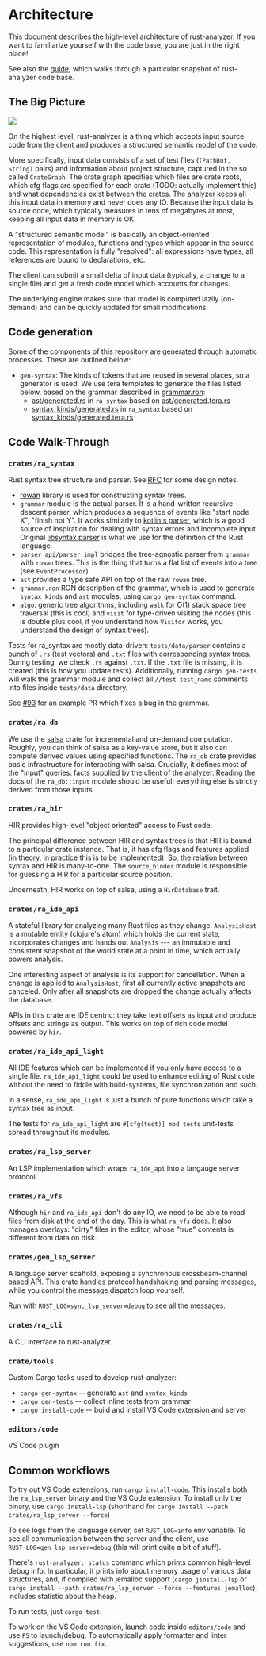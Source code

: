 # Architecture

This document describes the high-level architecture of rust-analyzer.
If you want to familiarize yourself with the code base, you are just
in the right place!

See also the [guide](./guide.md), which walks through a particular snapshot of
rust-analyzer code base.

## The Big Picture

![](https://user-images.githubusercontent.com/1711539/50114578-e8a34280-0255-11e9-902c-7cfc70747966.png)

On the highest level, rust-analyzer is a thing which accepts input source code
from the client and produces a structured semantic model of the code.

More specifically, input data consists of a set of test files (`(PathBuf,
String)` pairs) and information about project structure, captured in the so called
`CrateGraph`. The crate graph specifies which files are crate roots, which cfg
flags are specified for each crate (TODO: actually implement this) and what
dependencies exist between the crates. The analyzer keeps all this input data in
memory and never does any IO. Because the input data is source code, which
typically measures in tens of megabytes at most, keeping all input data in
memory is OK.

A "structured semantic model" is basically an object-oriented representation of
modules, functions and types which appear in the source code. This representation
is fully "resolved": all expressions have types, all references are bound to
declarations, etc.

The client can submit a small delta of input data (typically, a change to a
single file) and get a fresh code model which accounts for changes.

The underlying engine makes sure that model is computed lazily (on-demand) and
can be quickly updated for small modifications.


## Code generation

Some of the components of this repository are generated through automatic
processes. These are outlined below:

- `gen-syntax`: The kinds of tokens that are reused in several places, so a generator
  is used. We use tera templates to generate the files listed below, based on
  the grammar described in [grammar.ron]:
  - [ast/generated.rs][ast generated] in `ra_syntax` based on
    [ast/generated.tera.rs][ast source]
  - [syntax_kinds/generated.rs][syntax_kinds generated] in `ra_syntax` based on
    [syntax_kinds/generated.tera.rs][syntax_kinds source]

[tera]: https://tera.netlify.com/
[grammar.ron]: ./crates/ra_syntax/src/grammar.ron
[ast generated]: ./crates/ra_syntax/src/ast/generated.rs
[ast source]: ./crates/ra_syntax/src/ast/generated.rs.tera
[syntax_kinds generated]: ./crates/ra_syntax/src/syntax_kinds/generated.rs
[syntax_kinds source]: ./crates/ra_syntax/src/syntax_kinds/generated.rs.tera


## Code Walk-Through

### `crates/ra_syntax`

Rust syntax tree structure and parser. See
[RFC](https://github.com/rust-lang/rfcs/pull/2256) for some design notes.

- [rowan](https://github.com/rust-analyzer/rowan) library is used for constructing syntax trees.
- `grammar` module is the actual parser. It is a hand-written recursive descent parser, which
  produces a sequence of events like "start node X", "finish not Y". It works similarly to [kotlin's parser](https://github.com/JetBrains/kotlin/blob/4d951de616b20feca92f3e9cc9679b2de9e65195/compiler/frontend/src/org/jetbrains/kotlin/parsing/KotlinParsing.java),
  which is a good source of inspiration for dealing with syntax errors and incomplete input. Original [libsyntax parser](https://github.com/rust-lang/rust/blob/6b99adeb11313197f409b4f7c4083c2ceca8a4fe/src/libsyntax/parse/parser.rs)
  is what we use for the definition of the Rust language.
- `parser_api/parser_impl` bridges the tree-agnostic parser from `grammar` with `rowan` trees.
  This is the thing that turns a flat list of events into a tree (see `EventProcessor`)
- `ast` provides a type safe API on top of the raw `rowan` tree.
- `grammar.ron` RON description of the grammar, which is used to
  generate `syntax_kinds` and `ast` modules, using `cargo gen-syntax` command.
- `algo`: generic tree algorithms, including `walk` for O(1) stack
  space tree traversal (this is cool) and `visit` for type-driven
  visiting the nodes (this is double plus cool, if you understand how
  `Visitor` works, you understand the design of syntax trees).

Tests for ra_syntax are mostly data-driven: `tests/data/parser` contains a bunch of `.rs`
(test vectors) and `.txt` files with corresponding syntax trees. During testing, we check
`.rs` against `.txt`. If the `.txt` file is missing, it is created (this is how you update
tests). Additionally, running `cargo gen-tests` will walk the grammar module and collect
all `//test test_name` comments into files inside `tests/data` directory.

See [#93](https://github.com/rust-analyzer/rust-analyzer/pull/93) for an example PR which
fixes a bug in the grammar.

### `crates/ra_db`

We use the [salsa](https://github.com/salsa-rs/salsa) crate for incremental and
on-demand computation. Roughly, you can think of salsa as a key-value store, but
it also can compute derived values using specified functions. The `ra_db` crate
provides basic infrastructure for interacting with salsa. Crucially, it
defines most of the "input" queries: facts supplied by the client of the
analyzer. Reading the docs of the `ra_db::input` module should be useful:
everything else is strictly derived from those inputs.

### `crates/ra_hir`

HIR provides high-level "object oriented" access to Rust code.

The principal difference between HIR and syntax trees is that HIR is bound to a
particular crate instance. That is, it has cfg flags and features applied (in
theory, in practice this is to be implemented). So, the relation between
syntax and HIR is many-to-one. The `source_binder` module is responsible for
guessing a HIR for a particular source position.

Underneath, HIR works on top of salsa, using a `HirDatabase` trait.

### `crates/ra_ide_api`

A stateful library for analyzing many Rust files as they change. `AnalysisHost`
is a mutable entity (clojure's atom) which holds the current state, incorporates
changes and hands out `Analysis` --- an immutable and consistent snapshot of
the world state at a point in time, which actually powers analysis.

One interesting aspect of analysis is its support for cancellation. When a
change is applied to `AnalysisHost`, first all currently active snapshots are
canceled. Only after all snapshots are dropped the change actually affects the
database.

APIs in this crate are IDE centric: they take text offsets as input and produce
offsets and strings as output. This works on top of rich code model powered by
`hir`.

### `crates/ra_ide_api_light`

All IDE features which can be implemented if you only have access to a single
file. `ra_ide_api_light` could be used to enhance editing of Rust code without
the need to fiddle with build-systems, file synchronization and such.

In a sense, `ra_ide_api_light` is just a bunch of pure functions which take a
syntax tree as input.

The tests for `ra_ide_api_light` are `#[cfg(test)] mod tests` unit-tests spread
throughout its modules.


### `crates/ra_lsp_server`

An LSP implementation which wraps `ra_ide_api` into a langauge server protocol.

### `crates/ra_vfs`

Although `hir` and `ra_ide_api` don't do any IO, we need to be able to read
files from disk at the end of the day. This is what `ra_vfs` does. It also
manages overlays: "dirty" files in the editor, whose "true" contents is
different from data on disk.

### `crates/gen_lsp_server`

A language server scaffold, exposing a synchronous crossbeam-channel based API.
This crate handles protocol handshaking and parsing messages, while you
control the message dispatch loop yourself.

Run with `RUST_LOG=sync_lsp_server=debug` to see all the messages.

### `crates/ra_cli`

A CLI interface to rust-analyzer.

### `crate/tools`

Custom Cargo tasks used to develop rust-analyzer:

- `cargo gen-syntax` -- generate `ast` and `syntax_kinds`
- `cargo gen-tests` -- collect inline tests from grammar
- `cargo install-code` -- build and install VS Code extension and server

### `editors/code`

VS Code plugin


## Common workflows

To try out VS Code extensions, run `cargo install-code`.  This installs both the
`ra_lsp_server` binary and the VS Code extension. To install only the binary, use
`cargo install-lsp` (shorthand for `cargo install --path crates/ra_lsp_server --force`)

To see logs from the language server, set `RUST_LOG=info` env variable. To see
all communication between the server and the client, use
`RUST_LOG=gen_lsp_server=debug` (this will print quite a bit of stuff).

There's `rust-analyzer: status` command which prints common high-level debug
info. In particular, it prints info about memory usage of various data
structures, and, if compiled with jemalloc support (`cargo jinstall-lsp` or 
`cargo install --path crates/ra_lsp_server --force --features jemalloc`), includes
 statistic about the heap.

To run tests, just `cargo test`.

To work on the VS Code extension, launch code inside `editors/code` and use `F5` to
launch/debug. To automatically apply formatter and linter suggestions, use `npm
run fix`.
